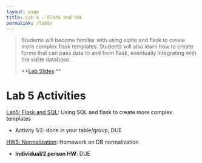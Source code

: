 ```yaml
---
layout: page
title: Lab 5 - Flask and SQL
permalink: /lab5/
---
```


> Students will become familiar with using sqlite and flask to create more complex flask templates. Students will also learn how to create forms that can pass data to and from flask, eventually integrating with the sqlite database.
>
> **[Lab Slides](/lab5/Lab5_Flask_and_SQL.pdf)
** <br>


# Lab 5 Activities
[Lab5: Flask and SQL](https://classroom.github.com/a/vR9EVnsO): Using SQL and flask to create more complex templates
 - Activity 1/2: done in your table/group, DUE

[HW5: Normalization](https://classroom.github.com/a/QEAKEcny): Homework on DB normalization
 - **Individual/2 person HW**: DUE
